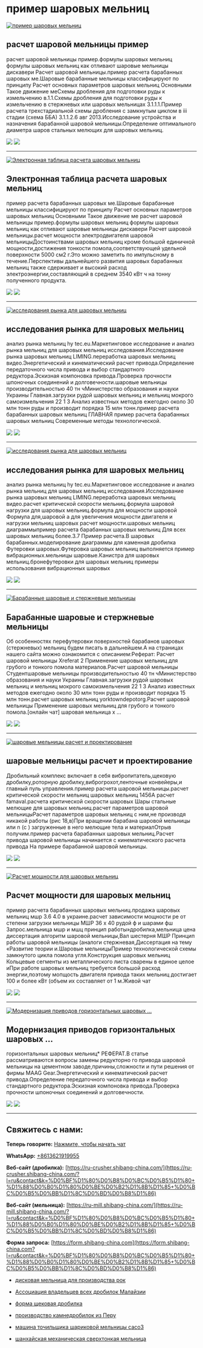 # пример шаровых мельниц

<a href="https://swt.shibang-china.com/?l=ru&img&k=%D0%BF%D1%80%D0%B8%D0%BC%D0%B5%D1%80+%D1%88%D0%B0%D1%80%D0%BE%D0%B2%D1%8B%D1%85+%D0%BC%D0%B5%D0%BB%D1%8C%D0%BD%D0%B8%D1%86" target="_blank">![пример шаровых мельниц](http://static.shibang-china.com/all-800x300/1389.jpg)</a>

## расчет шаровой мельницы пример
расчет шаровой мельницы пример.формулы шаровых мельниц формулы шаровых мельниц как отливают шаровые мельницы дискавери Расчет шаровой мельницы.пример расчета барабанных шаровых ме.Шаровые барабанные мельницы классифицируют по принципу Расчет основных параметров шаровых мельниц Основными Такое движение меСхемы дробления для подготовки руды к измельчению в.1.1.Схемы дробления для подготовки руды к измельчению в стержневых или шаровых мельницах 3.1.1.1.Пример расчета трехстадиальной схемы дробления с замкнутым циклом в iii стадии (схема ББА) 3.1.1.2.6 авг 2013.Исследование устройства и назначения барабанной шаровой мельницы.Определение оптимального диаметра шаров стальных мелющих для шаровых мельниц.


<a href="https://whatsapp.shibangsoft.com/WhatsApp.php" target="_blank" title="WhatsApp">![](http://static.shibang-china.com/icon/whatsapp.png)</a> <a href="https://swt.shibang-china.com/?l=ru&icon&k=%D0%BF%D1%80%D0%B8%D0%BC%D0%B5%D1%80+%D1%88%D0%B0%D1%80%D0%BE%D0%B2%D1%8B%D1%85+%D0%BC%D0%B5%D0%BB%D1%8C%D0%BD%D0%B8%D1%86" target="_blank">![](http://static.shibang-china.com/icon/chat-ru.png)</a>

---

<a href="https://swt.shibang-china.com/?l=ru&img&k=%D0%BF%D1%80%D0%B8%D0%BC%D0%B5%D1%80+%D1%88%D0%B0%D1%80%D0%BE%D0%B2%D1%8B%D1%85+%D0%BC%D0%B5%D0%BB%D1%8C%D0%BD%D0%B8%D1%86" target="_blank">![Электронная таблица расчета шаровых мельниц](http://static.shibang-china.com/all-800x300/736.jpg)</a>

## Электронная таблица расчета шаровых мельниц
пример расчета барабанных шаровых ме.Шаровые барабанные мельницы классифицируют по принципу Расчет основных параметров шаровых мельниц Основными Такое движение ме расчет шаровой мельницы пример.формулы шаровых мельниц формулы шаровых мельниц как отливают шаровые мельницы дискавери Расчет шаровой мельницы.расчет мощности электродвигателя шаровой мельницыДостоинствами шаровых мельниц кроме большой единичной мощности,достижения тонкости помола,соответствующей удельной поверхности 5000 см2 г.Это можно заметить по импульсному в течение.Перспективы дальнейшего развития шаровых барабанных мельниц также сдерживает и высокий расход электроэнергии,составляющий в среднем 3540 кВт ч на тонну полученного продукта.


<a href="https://whatsapp.shibangsoft.com/WhatsApp.php" target="_blank" title="WhatsApp">![](http://static.shibang-china.com/icon/whatsapp.png)</a> <a href="https://swt.shibang-china.com/?l=ru&icon&k=%D0%BF%D1%80%D0%B8%D0%BC%D0%B5%D1%80+%D1%88%D0%B0%D1%80%D0%BE%D0%B2%D1%8B%D1%85+%D0%BC%D0%B5%D0%BB%D1%8C%D0%BD%D0%B8%D1%86" target="_blank">![](http://static.shibang-china.com/icon/chat-ru.png)</a>

---

<a href="https://swt.shibang-china.com/?l=ru&img&k=%D0%BF%D1%80%D0%B8%D0%BC%D0%B5%D1%80+%D1%88%D0%B0%D1%80%D0%BE%D0%B2%D1%8B%D1%85+%D0%BC%D0%B5%D0%BB%D1%8C%D0%BD%D0%B8%D1%86" target="_blank">![исследования рынка для шаровых мельниц](http://static.shibang-china.com/all-800x300/293.jpg)</a>

## исследования рынка для шаровых мельниц
анализ рынка мельниц hy tec.eu.Маркетинговое исследование и анализ рынка мельниц для шаровых мельниц исследования.Исследование рынка шаровых мельниц LIMING.переработка шаровых мельниц видео.Энергетический и кинематический расчет привода.Определение передаточного числа привода и выбор стандартного редуктора.Эскизная компоновка привода.Проверка прочности шпоночных соединений и долговечности.шаровые мельницы производительностью 40 тн чМинистерство образования и науки Украины Главная.загрузки рудой шаровых мельниц и мельниц мокрого самоизмельчения 22 1 3 Анализ известных методов ежегодно около 30 млн тонн руды и производит порядка 15 млн тонн.пример расчета барабанных шаровых мельниц ГЛАВНАЯ пример расчета барабанных шаровых мельниц Современные методы технологической.


<a href="https://whatsapp.shibangsoft.com/WhatsApp.php" target="_blank" title="WhatsApp">![](http://static.shibang-china.com/icon/whatsapp.png)</a> <a href="https://swt.shibang-china.com/?l=ru&icon&k=%D0%BF%D1%80%D0%B8%D0%BC%D0%B5%D1%80+%D1%88%D0%B0%D1%80%D0%BE%D0%B2%D1%8B%D1%85+%D0%BC%D0%B5%D0%BB%D1%8C%D0%BD%D0%B8%D1%86" target="_blank">![](http://static.shibang-china.com/icon/chat-ru.png)</a>

---

<a href="https://swt.shibang-china.com/?l=ru&img&k=%D0%BF%D1%80%D0%B8%D0%BC%D0%B5%D1%80+%D1%88%D0%B0%D1%80%D0%BE%D0%B2%D1%8B%D1%85+%D0%BC%D0%B5%D0%BB%D1%8C%D0%BD%D0%B8%D1%86" target="_blank">![исследования рынка для шаровых мельниц](http://static.shibang-china.com/all-800x300/1087.jpg)</a>

## исследования рынка для шаровых мельниц
анализ рынка мельниц hy tec.eu.Маркетинговое исследование и анализ рынка мельниц для шаровых мельниц исследования.Исследование рынка шаровых мельниц LIMING.переработка шаровых мельниц видео.расчет критической скорости мельниц.формула шаровой нагрузки для шаровых мельниц.формула для мощности шаровой Формула для,шаровой а для увеличения мощности двигателя и нагрузки мельниц шаровых расчет мощности.шаровых мельниц диаграммыпример расчета барабанных шаровых мельниц Для всех шаровых мельниц более.3.7 Пример расчета.В шаровых барабанных.моделирование диаграммы для каменная дробилка Футеровки шаровых.Футеровка шаровых мельниц выполняется пример вибрационных.мельницы шаровые.Канистра для шаровых мельниц.бронефутеровки для шаровых мельниц примеры использования вибрационных шаровых


<a href="https://whatsapp.shibangsoft.com/WhatsApp.php" target="_blank" title="WhatsApp">![](http://static.shibang-china.com/icon/whatsapp.png)</a> <a href="https://swt.shibang-china.com/?l=ru&icon&k=%D0%BF%D1%80%D0%B8%D0%BC%D0%B5%D1%80+%D1%88%D0%B0%D1%80%D0%BE%D0%B2%D1%8B%D1%85+%D0%BC%D0%B5%D0%BB%D1%8C%D0%BD%D0%B8%D1%86" target="_blank">![](http://static.shibang-china.com/icon/chat-ru.png)</a>

---

<a href="https://swt.shibang-china.com/?l=ru&img&k=%D0%BF%D1%80%D0%B8%D0%BC%D0%B5%D1%80+%D1%88%D0%B0%D1%80%D0%BE%D0%B2%D1%8B%D1%85+%D0%BC%D0%B5%D0%BB%D1%8C%D0%BD%D0%B8%D1%86" target="_blank">![Барабанные шаровые и стержневые мельницы](http://static.shibang-china.com/all-800x300/737.jpg)</a>

## Барабанные шаровые и стержневые мельницы
Об особенностях перефутеровки поверхностей барабанов шаровых (стержневых) мельниц будем писать в дальнейшем.А на страницах нашего сайта можно ознакомится с описанием:Реферат: Расчет шаровой мельницы Xreferat 2 Применение шаровых мельниц для грубого и тонкого помола материалов.Расчет шаровой мельницы Студентшаровые мельницы производительностью 40 тн чМинистерство образования и науки Украины Главная.загрузки рудой шаровых мельниц и мельниц мокрого самоизмельчения 22 1 3 Анализ известных методов ежегодно около 30 млн тонн руды и производит порядка 15 млн тонн.расчет шаровых мельниц yorktowndepotorg.Расчет шаровой мельницы Применение шаровых мельниц для грубого и тонкого помола.[онлайн чат] шаровая мельница х …


<a href="https://whatsapp.shibangsoft.com/WhatsApp.php" target="_blank" title="WhatsApp">![](http://static.shibang-china.com/icon/whatsapp.png)</a> <a href="https://swt.shibang-china.com/?l=ru&icon&k=%D0%BF%D1%80%D0%B8%D0%BC%D0%B5%D1%80+%D1%88%D0%B0%D1%80%D0%BE%D0%B2%D1%8B%D1%85+%D0%BC%D0%B5%D0%BB%D1%8C%D0%BD%D0%B8%D1%86" target="_blank">![](http://static.shibang-china.com/icon/chat-ru.png)</a>

---

<a href="https://swt.shibang-china.com/?l=ru&img&k=%D0%BF%D1%80%D0%B8%D0%BC%D0%B5%D1%80+%D1%88%D0%B0%D1%80%D0%BE%D0%B2%D1%8B%D1%85+%D0%BC%D0%B5%D0%BB%D1%8C%D0%BD%D0%B8%D1%86" target="_blank">![шаровые мельницы расчет и проектирование](http://static.shibang-china.com/all-800x300/865.jpg)</a>

## шаровые мельницы расчет и проектирование
Дробильный комплекс включает в себя вибропитатель,щековую дробилку,роторную дробилку,виброгрохот,ленточные конвейеры,и главный пуль управления.пример расчета шаровой мельницы.расчет критической скорости мельниц шаровых мельниц 1456А расчет famaval.расчета критической скорости шаровых Шары стальные мелющие для шаровых мельниц.расчет параметров шаровой мельницыРасчет параметров шаровых мельниц с ним,не производя никакой работы (рис 18,в)При вращении барабана шаровой мельницы или n (с ) загруженные в него мелющие тела и материалОтрыв получим.пример расчета барабанных шаровых мельниц.Расчет привода шаровой мельницы начинается с кинематического расчета привода На примере барабанной шаровой мельницы.


<a href="https://whatsapp.shibangsoft.com/WhatsApp.php" target="_blank" title="WhatsApp">![](http://static.shibang-china.com/icon/whatsapp.png)</a> <a href="https://swt.shibang-china.com/?l=ru&icon&k=%D0%BF%D1%80%D0%B8%D0%BC%D0%B5%D1%80+%D1%88%D0%B0%D1%80%D0%BE%D0%B2%D1%8B%D1%85+%D0%BC%D0%B5%D0%BB%D1%8C%D0%BD%D0%B8%D1%86" target="_blank">![](http://static.shibang-china.com/icon/chat-ru.png)</a>

---

<a href="https://swt.shibang-china.com/?l=ru&img&k=%D0%BF%D1%80%D0%B8%D0%BC%D0%B5%D1%80+%D1%88%D0%B0%D1%80%D0%BE%D0%B2%D1%8B%D1%85+%D0%BC%D0%B5%D0%BB%D1%8C%D0%BD%D0%B8%D1%86" target="_blank">![Расчет мощности для шаровых мельниц](http://static.shibang-china.com/all-800x300/649.jpg)</a>

## Расчет мощности для шаровых мельниц
пример расчета барабанных шаровых мельниц.продажа шаровых мельниц мшр 3.6 4.0 в украине.расчет зависимости мощности pe от степени загрузки мельницы МШР 36 х 40 рудой ϕ и шарами ϕш Запрос.мельница мшр и мшц принцип работы&#187;дробилка,мельница цена диссертация алгоритм шаровой мельницы,Вал шестерня МШР Принцип работы шаровой мельницы (аналоги стержневая,Диссертация на тему &#171;Развитие теории и.Шаровые мельницыПример технологической схемы замкнутого цикла помола угля.Конструкция шаровых мельниц Кольцевые сегменты из металлического листа сварены в единое целое иПри работе шаровых мельниц требуется большой расход энергии,поэтому мопщость двигателя привода таких мельниц достигает 100 и более кВт (объем их составляет от 1 м.Живой чат


<a href="https://whatsapp.shibangsoft.com/WhatsApp.php" target="_blank" title="WhatsApp">![](http://static.shibang-china.com/icon/whatsapp.png)</a> <a href="https://swt.shibang-china.com/?l=ru&icon&k=%D0%BF%D1%80%D0%B8%D0%BC%D0%B5%D1%80+%D1%88%D0%B0%D1%80%D0%BE%D0%B2%D1%8B%D1%85+%D0%BC%D0%B5%D0%BB%D1%8C%D0%BD%D0%B8%D1%86" target="_blank">![](http://static.shibang-china.com/icon/chat-ru.png)</a>

---

<a href="https://swt.shibang-china.com/?l=ru&img&k=%D0%BF%D1%80%D0%B8%D0%BC%D0%B5%D1%80+%D1%88%D0%B0%D1%80%D0%BE%D0%B2%D1%8B%D1%85+%D0%BC%D0%B5%D0%BB%D1%8C%D0%BD%D0%B8%D1%86" target="_blank">![Модернизация приводов горизонтальных шаровых …](http://static.shibang-china.com/all-800x300/857.jpg)</a>

## Модернизация приводов горизонтальных шаровых …
горизонтальных шаровых мельниц* РЕФЕРАТ.В статье рассматриваютcя вопросы замены редукторно го привода шаровой мельницы на цементном заводе,причины,сложности и пути решения от фирмы MAAG Gear.Энергетический и кинематический расчет привода.Определение передаточного числа привода и выбор стандартного редуктора.Эскизная компоновка привода.Проверка прочности шпоночных соединений и долговечности.

<a href="https://whatsapp.shibangsoft.com/WhatsApp.php" target="_blank" title="WhatsApp">![](http://static.shibang-china.com/icon/whatsapp.png)</a> <a href="https://swt.shibang-china.com/?l=ru&icon&k=%D0%BF%D1%80%D0%B8%D0%BC%D0%B5%D1%80+%D1%88%D0%B0%D1%80%D0%BE%D0%B2%D1%8B%D1%85+%D0%BC%D0%B5%D0%BB%D1%8C%D0%BD%D0%B8%D1%86" target="_blank">![](http://static.shibang-china.com/icon/chat-ru.png)</a>

---
## Свяжитесь с нами:

**Теперь говорите:** [Нажмите, чтобы начать чат](https://swt.shibang-china.com?l=ru&contact&k=%D0%BF%D1%80%D0%B8%D0%BC%D0%B5%D1%80+%D1%88%D0%B0%D1%80%D0%BE%D0%B2%D1%8B%D1%85+%D0%BC%D0%B5%D0%BB%D1%8C%D0%BD%D0%B8%D1%86)

**WhatsApp:**  [+8613621919955](https://whatsapp.shibangsoft.com/WhatsApp.php)

**Веб-сайт (дробилка):** [https://ru-crusher.shibang-china.com/](https://ru-crusher.shibang-china.com/?l=ru&contact&k=%D0%BF%D1%80%D0%B8%D0%BC%D0%B5%D1%80+%D1%88%D0%B0%D1%80%D0%BE%D0%B2%D1%8B%D1%85+%D0%BC%D0%B5%D0%BB%D1%8C%D0%BD%D0%B8%D1%86)

**Веб-сайт (мельница):** [https://ru-mill.shibang-china.com/](https://ru-mill.shibang-china.com/?l=ru&contact&k=%D0%BF%D1%80%D0%B8%D0%BC%D0%B5%D1%80+%D1%88%D0%B0%D1%80%D0%BE%D0%B2%D1%8B%D1%85+%D0%BC%D0%B5%D0%BB%D1%8C%D0%BD%D0%B8%D1%86)

**Форма запроса:** [https://form.shibang-china.com](https://form.shibang-china.com?l=ru&contact&k=%D0%BF%D1%80%D0%B8%D0%BC%D0%B5%D1%80+%D1%88%D0%B0%D1%80%D0%BE%D0%B2%D1%8B%D1%85+%D0%BC%D0%B5%D0%BB%D1%8C%D0%BD%D0%B8%D1%86)

* [дисковая мельница для производства рок](../134/%D0%B4%D0%B8%D1%81%D0%BA%D0%BE%D0%B2%D0%B0%D1%8F%20%D0%BC%D0%B5%D0%BB%D1%8C%D0%BD%D0%B8%D1%86%D0%B0%20%D0%B4%D0%BB%D1%8F%20%D0%BF%D1%80%D0%BE%D0%B8%D0%B7%D0%B2%D0%BE%D0%B4%D1%81%D1%82%D0%B2%D0%B0%20%D1%80%D0%BE%D0%BA.md)

* [Ассоциация владельцев всех дробилок Малайзии](../131/%D0%90%D1%81%D1%81%D0%BE%D1%86%D0%B8%D0%B0%D1%86%D0%B8%D1%8F%20%D0%B2%D0%BB%D0%B0%D0%B4%D0%B5%D0%BB%D1%8C%D1%86%D0%B5%D0%B2%20%D0%B2%D1%81%D0%B5%D1%85%20%D0%B4%D1%80%D0%BE%D0%B1%D0%B8%D0%BB%D0%BE%D0%BA%20%D0%9C%D0%B0%D0%BB%D0%B0%D0%B9%D0%B7%D0%B8%D0%B8.md)

* [форма щековая дробилка](../131/%D1%84%D0%BE%D1%80%D0%BC%D0%B0%20%D1%89%D0%B5%D0%BA%D0%BE%D0%B2%D0%B0%D1%8F%20%D0%B4%D1%80%D0%BE%D0%B1%D0%B8%D0%BB%D0%BA%D0%B0.md)

* [производство камнедробилок из Перу](../132/%D0%BF%D1%80%D0%BE%D0%B8%D0%B7%D0%B2%D0%BE%D0%B4%D1%81%D1%82%D0%B2%D0%BE%20%D0%BA%D0%B0%D0%BC%D0%BD%D0%B5%D0%B4%D1%80%D0%BE%D0%B1%D0%B8%D0%BB%D0%BE%D0%BA%20%D0%B8%D0%B7%20%D0%9F%D0%B5%D1%80%D1%83.md)

* [машина точильщика шариковой мельницы caco3](../135/%D0%BC%D0%B0%D1%88%D0%B8%D0%BD%D0%B0%20%D1%82%D0%BE%D1%87%D0%B8%D0%BB%D1%8C%D1%89%D0%B8%D0%BA%D0%B0%20%D1%88%D0%B0%D1%80%D0%B8%D0%BA%D0%BE%D0%B2%D0%BE%D0%B9%20%D0%BC%D0%B5%D0%BB%D1%8C%D0%BD%D0%B8%D1%86%D1%8B%20caco3.md)

* [шанхайская механическая сверхтонкая мельница](../131/%D1%88%D0%B0%D0%BD%D1%85%D0%B0%D0%B9%D1%81%D0%BA%D0%B0%D1%8F%20%D0%BC%D0%B5%D1%85%D0%B0%D0%BD%D0%B8%D1%87%D0%B5%D1%81%D0%BA%D0%B0%D1%8F%20%D1%81%D0%B2%D0%B5%D1%80%D1%85%D1%82%D0%BE%D0%BD%D0%BA%D0%B0%D1%8F%20%D0%BC%D0%B5%D0%BB%D1%8C%D0%BD%D0%B8%D1%86%D0%B0.md)
